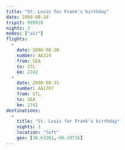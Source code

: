 ```yaml
---
title: "St. Louis for Frank's birthday"
date: 2008-08-28
tripit: 909910
nights: 3
modes: ["air"]
flights:
  -
    date: 2008-08-28
    number: AA324
    from: SEA
    to: STL
    km: 2742
  -
    date: 2008-08-31
    number: AA1707
    from: STL
    to: SEA
    km: 2742
destinations:
  -
    title: "St. Louis for Frank's birthday"
    nights: 3
    location: "loft"
    geo: [38.63261,-90.19735]
---
```



